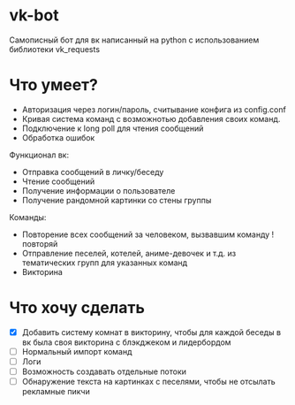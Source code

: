 # vk-bot
Самописный бот для вк написанный на python с использованием библиотеки vk_requests

# Что умеет?

  - Авторизация через логин/пароль, считывание конфига из config.conf
  - Кривая система команд с возможнотью добавления своих команд.
  - Подключение к long poll для чтения сообщений
  - Обработка ошибок

Функционал вк:
  - Отправка сообщений в личку/беседу
  - Чтение сообщений
  - Получение информации о пользователе
  - Получение рандомной картинки со стены группы

Команды:
  - Повторение всех сообщений за человеком, вызвавшим команду !повторяй
  - Отправление песелей, котелей, аниме-девочек и т.д. из тематических групп для указанных команд
  - Викторина

# Что хочу сделать
- [x] Добавить систему комнат в викторину, чтобы для каждой беседы в вк была своя викторина с блэкджеком и лидербордом
- [ ] Нормальный импорт команд
- [ ] Логи
- [ ] Возможность создавать отдельные потоки
- [ ] Обнаружение текста на картинках с песелями, чтобы не отсылать рекламные пикчи
